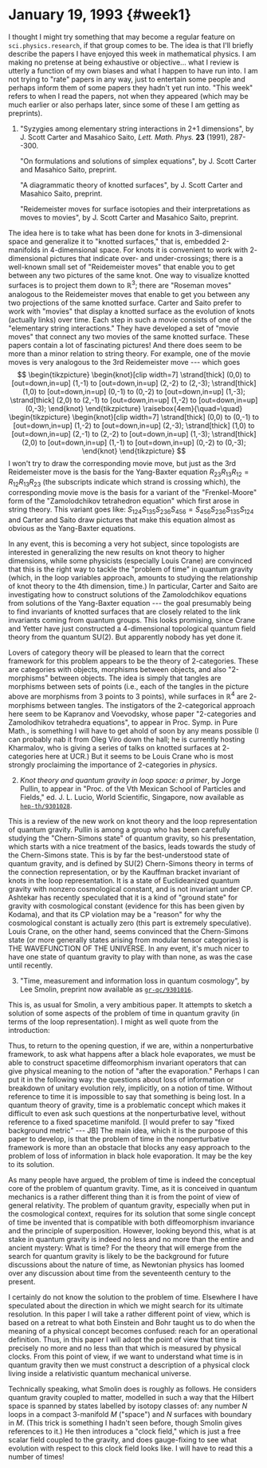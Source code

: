 # January 19, 1993 {#week1}

I thought I might try something that may become a regular feature on
`sci.physics.research`, if that group comes to be. The idea is that I'll
briefly describe the papers I have enjoyed this week in mathematical
physics. I am making no pretense at being exhaustive or objective...
what I review is utterly a function of my own biases and what I happen
to have run into. I am not trying to "rate" papers in any way, just to
entertain some people and perhaps inform them of some papers they
hadn't yet run into. "This week" refers to when I read the papers,
not when they appeared (which may be much earlier or also perhaps later,
since some of these I am getting as preprints).

1) "Syzygies among elementary string interactions in 2+1 dimensions", by
J. Scott Carter and Masahico Saito, _Lett. Math. Phys._ **23** (1991),
287--300.

    "On formulations and solutions of simplex equations", by J. Scott Carter
    and Masahico Saito, preprint.

    "A diagrammatic theory of knotted surfaces", by J. Scott Carter and
    Masahico Saito, preprint.

    "Reidemeister moves for surface isotopies and their interpretations as moves to movies", by J. Scott Carter and Masahico Saito, preprint.

The idea here is to take what has been done for knots in $3$-dimensional
space and generalize it to "knotted surfaces," that is, embedded
2-manifolds in $4$-dimensional space. For knots it is convenient to work
with $2$-dimensional pictures that indicate over- and under-crossings;
there is a well-known small set of "Reidemeister moves" that enable
you to get between any two pictures of the same knot. One way to
visualize knotted surfaces is to project them down to $\mathbb{R}^3$; there are
"Roseman moves" analogous to the Reidemeister moves that enable to get
you between any two projections of the same knotted surface. Carter and
Saito prefer to work with "movies" that display a knotted surface as
the evolution of knots (actually links) over time. Each step in such a
movie consists of one of the "elementary string interactions." They
have developed a set of "movie moves" that connect any two movies of
the same knotted surface. These papers contain a lot of fascinating
pictures! And there does seem to be more than a minor relation to string
theory. For example, one of the movie moves is very analogous to the 3rd
Reidemeister move --- which goes
$$
  \begin{tikzpicture}
    \begin{knot}[clip width=7]
      \strand[thick] (0,0)
        to [out=down,in=up] (1,-1)
        to [out=down,in=up] (2,-2)
        to (2,-3);
      \strand[thick] (1,0)
        to [out=down,in=up] (0,-1)
        to (0,-2)
        to [out=down,in=up] (1,-3);
      \strand[thick] (2,0)
        to (2,-1)
        to [out=down,in=up] (1,-2)
        to [out=down,in=up] (0,-3);
    \end{knot}
  \end{tikzpicture}
  \raisebox{4em}{\quad=\quad}
  \begin{tikzpicture}
    \begin{knot}[clip width=7]
      \strand[thick] (0,0)
        to (0,-1)
        to [out=down,in=up] (1,-2)
        to [out=down,in=up] (2,-3);
      \strand[thick] (1,0)
        to [out=down,in=up] (2,-1)
        to (2,-2)
        to [out=down,in=up] (1,-3);
      \strand[thick] (2,0)
        to [out=down,in=up] (1,-1)
        to [out=down,in=up] (0,-2)
        to (0,-3);
    \end{knot}
  \end{tikzpicture}
$$
I won't try to draw the corresponding movie move, but just as the 3rd
Reidemeister move is the basis for the Yang-Baxter equation
$R_{23}R_{13}R_{12} = R_{12}R_{13}R_{23}$ (the subscripts indicate
which strand is crossing which), the corresponding movie move is the
basis for a variant of the "Frenkel-Moore" form of the "Zamolodchikov
tetrahedron equation" which first arose in string theory. This variant
goes like: $S_{124}S_{135}S_{236}S_{456} = S_{456}S_{236}S_{135}S_{124}$ and Carter and Saito draw pictures that
make this equation almost as obvious as the Yang-Baxter equations.

In any event, this is becoming a very hot subject, since topologists are
interested in generalizing the new results on knot theory to higher
dimensions, while some physicists (especially Louis Crane) are convinced
that this is the right way to tackle the "problem of time" in quantum
gravity (which, in the loop variables approach, amounts to studying the
relationship of knot theory to the 4th dimension, time.) In particular,
Carter and Saito are investigating how to construct solutions of the
Zamolodchikov equations from solutions of the Yang-Baxter equation --- the
goal presumably being to find invariants of knotted surfaces that are
closely related to the link invariants coming from quantum groups. This
looks promising, since Crane and Yetter have just constructed a
4-dimensional topological quantum field theory from the quantum $\mathrm{SU}(2)$.
But apparently nobody has yet done it.

Lovers of category theory will be pleased to learn that the correct
framework for this problem appears to be the theory of $2$-categories.
These are categories with objects, morphisms between objects, and also
"2-morphisms" between objects. The idea is simply that tangles are
morphisms between sets of points (i.e., each of the tangles in the
picture above are morphisms from 3 points to 3 points), while surfaces
in $\mathbb{R}^4$ are $2$-morphisms between tangles. The instigators of the
$2$-categorical approach here seem to be Kapranov and Voevodsky, whose
paper "$2$-categories and Zamolodhikov tetrahedra equations", to appear
in Proc. Symp. in Pure Math., is something I will have to get ahold of
soon by any means possible (I can probably nab it from Oleg Viro down
the hall; he is currently hosting Kharmalov, who is giving a series of
talks on knotted surfaces at $2$-categories here at UCR.) But it seems to
be Louis Crane who is most strongly proclaiming the importance of
$2$-categories in *physics*.

2) _Knot theory and quantum gravity in loop space: a primer_, by Jorge
Pullin, to appear in "Proc. of the Vth Mexican School of Particles and
Fields," ed. J. L. Lucio, World Scientific, Singapore, now available as
[`hep-th/9301028`](https://arxiv.org/abs/hep-th/9301028).

This is a review of the new work on knot theory and the loop
representation of quantum gravity. Pullin is among a group who has been
carefully studying the "Chern-Simons state" of quantum gravity, so his
presentation, which starts with a nice treatment of the basics, leads
towards the study of the Chern-Simons state. This is by far the
best-understood state of quantum gravity, and is defined by $\mathrm{SU}(2)$
Chern-Simons theory in terms of the connection representation, or by the
Kauffman bracket invariant of knots in the loop representation. It is a
state of Euclideanized quantum gravity with nonzero cosmological
constant, and is not invariant under CP. Ashtekar has recently
speculated that it is a kind of "ground state" for gravity with
cosmological constant (evidence for this has been given by Kodama), and
that its CP violation may be a "reason" for why the cosmological
constant is actually zero (this part is extremely speculative). Louis
Crane, on the other hand, seems convinced that the Chern-Simons state
(or more generally states arising from modular tensor categories) is THE
WAVEFUNCTION OF THE UNIVERSE. In any event, it's much nicer to have one
state of quantum gravity to play with than none, as was the case until
recently.

3) "Time, measurement and information loss in quantum cosmology", by Lee
Smolin, preprint now available as
[`gr-qc/9301016`](https://arxiv.org/abs/gr-qc/9301016).

This is, as usual for Smolin, a very ambitious paper. It attempts to
sketch a solution of some aspects of the problem of time in quantum
gravity (in terms of the loop representation). I might as well quote
from the introduction:

Thus, to return to the opening question, if we are, within a
nonperturbative framework, to ask what happens after a black hole
evaporates, we must be able to construct spacetime diffeomorphism
invariant operators that can give physical meaning to the notion of
"after the evaporation." Perhaps I can put it in the following
way: the questions about loss of information or breakdown of unitary
evolution rely, implicitly, on a notion of time. Without reference to
time it is impossible to say that something is being lost. In a quantum
theory of gravity, time is a problematic concept which makes it
difficult to even ask such questions at the nonperturbative level,
without reference to a fixed spacetime manifold. [I would prefer to say
"fixed background metric" --- JB] The main idea, which it is the
purpose of this paper to develop, is that the problem of time in the
nonperturbative framework is more than an obstacle that blocks any easy
approach to the problem of loss of information in black hole
evaporation. It may be the key to its solution.

As many people have argued, the problem of time is indeed the conceptual
core of the problem of quantum gravity. Time, as it is conceived in
quantum mechanics is a rather different thing than it is from the point
of view of general relativity. The problem of quantum gravity,
especially when put in the cosmological context, requires for its
solution that some single concept of time be invented that is compatible
with both diffeomorphism invariance and the principle of superposition.
However, looking beyond this, what is at stake in quantum gravity is
indeed no less and no more than the entire and ancient mystery: What is
time? For the theory that will emerge from the search for quantum
gravity is likely to be the background for future discussions about the
nature of time, as Newtonian physics has loomed over any discussion
about time from the seventeenth century to the present.

I certainly do not know the solution to the problem of time. Elsewhere I
have speculated about the direction in which we might search for its
ultimate resolution. In this paper I will take a rather different point
of view, which is based on a retreat to what both Einstein and Bohr
taught us to do when the meaning of a physical concept becomes confused:
reach for an operational definition. Thus, in this paper I will adopt
the point of view that time is precisely no more and no less than that
which is measured by physical clocks. From this point of view, if we
want to understand what time is in quantum gravity then we must
construct a description of a physical clock living inside a relativistic
quantum mechanical universe.

Technically speaking, what Smolin does is roughly as follows. He
considers quantum gravity coupled to matter, modelled in such a way that
the Hilbert space is spanned by states labelled by isotopy classes of:
any number $N$ loops in a compact 3-manifold $M$ ("space") and $N$ surfaces
with boundary in $M$. (This trick is something I hadn't seen before,
though Smolin gives references to it.) He then introduces a "clock
field," which is just a free scalar field coupled to the gravity, and
does gauge-fixing to see what evolution with respect to this clock field
looks like. I will have to read this a number of times!
